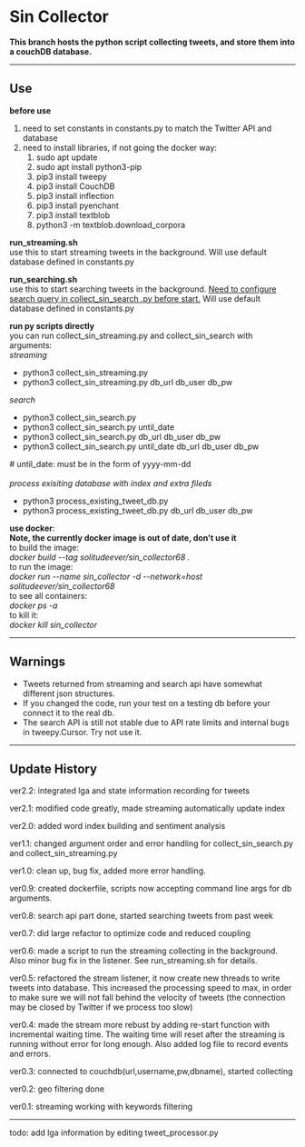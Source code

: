 # Sin Collector

<b>This branch hosts the python script collecting tweets, and store them into a couchDB database.</b>

<hr>
<h2>Use</h2>

<b>before use</b><br>
<ol>
    <li>need to set constants in constants.py to match the Twitter API and database</li>
    <li>need to install libraries, if not going the docker way:
        <ol>
            <li>sudo apt update</li>
            <li>sudo apt install python3-pip</li>
            <li>pip3 install tweepy</li>
            <li>pip3 install CouchDB</li>
            <li>pip3 install inflection</li>
            <li>pip3 install pyenchant</li>
            <li>pip3 install textblob</li>
            <li>python3 -m textblob.download_corpora</li>
        </ol>
    </li>
</ol>

<b>run_streaming.sh</b><br>
use this to start streaming tweets in the background. Will use default database 
defined in constants.py

<b>run_searching.sh</b><br>
use this to start searching tweets in the background. <u>Need to configure 
search query in collect_sin_search .py before start.</u> Will use default database defined in constants.py

<b>run py scripts directly</b><br>
you can run collect_sin_streaming.py and collect_sin_search with 
arguments: <br>
<em>streaming</em>
<ul>
    <li>python3 collect_sin_streaming.py</li>
    <li>python3 collect_sin_streaming.py db_url db_user db_pw</li>
</ul>
<em>search</em>
<ul>
    <li>python3 collect_sin_search.py</li>
    <li>python3 collect_sin_search.py until_date</li>
    <li>python3 collect_sin_search.py db_url db_user db_pw</li>
    <li>python3 collect_sin_search.py until_date db_url db_user db_pw</li>
</ul>
# until_date: must be in the form of yyyy-mm-dd<br><br>
<em>process exisiting database with index and extra fileds</em>
<ul>
    <li>python3 process_existing_tweet_db.py</li>
    <li>python3 process_existing_tweet_db.py db_url db_user db_pw</li>
</ul>

<b>use docker</b>:<br>
<b>Note, the currently docker image is out of date, don't use it</b><br>
to build the image: <br>
<i>docker build --tag solitudeever/sin_collector68 .</i><br>
to run the image:<br>
<i>docker run --name sin_collector -d --network=host solitudeever/sin_collector68
</i><br>
to see all containers:<br>
<i>docker ps -a</i><br>
to kill it:<br>
<i>docker kill sin_collector</i><br>


<hr>

<h2>Warnings</h2>

<ul>
    <li>Tweets returned from streaming and search api have somewhat different json structures.</li>
    <li>If you changed the code, run your test on a testing db before your connect it to the real db.</li>
    <li>The search API is still not stable due to API rate limits and internal bugs in tweepy.Cursor.
     Try not use it. </li>
</ul>

<hr>

<h2>Update History</h2>

ver2.2: integrated lga and state information recording for tweets

ver2.1: modified code greatly, made streaming automatically update index

ver2.0: added word index building and sentiment analysis 

ver1.1: changed argument order and error handling for collect_sin_search.py and collect_sin_streaming.py

ver1.0: clean up, bug fix, added more error handling.

ver0.9: created dockerfile, scripts now accepting command line args for db 
arguments. 

ver0.8: search api part done, started searching tweets from past week

ver0.7: did large refactor to optimize code and reduced coupling

ver0.6: made a script to run the streaming collecting in the background. Also minor bug fix in 
the listener. See run_streaming.sh for details.

ver0.5: refactored the stream listener, it now create new threads to write tweets into database.
This increased the processing speed to max, in order to make sure we will not fall behind the 
velocity of tweets (the connection may be closed by Twitter if we process too slow)

ver0.4: made the stream more rebust by adding re-start function with incremental waiting time.
The waiting time will reset after the streaming is running without error for long enough. Also
added log file to record events and errors.

ver0.3: connected to couchdb(url,username,pw,dbname), started collecting

ver0.2: geo filtering done

ver0.1: streaming working with keywords filtering

<hr>

todo: add lga information by editing tweet_processor.py